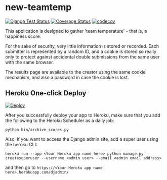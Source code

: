 # new-teamtemp

[![Django Test Status](https://github.com/rloomans/new-teamtemp/actions/workflows/django-test.yaml/badge.svg?branch=main)](https://github.com/rloomans/new-teamtemp/actions/workflows/django-test.yaml)
[![Coverage Status](https://coveralls.io/repos/rloomans/new-teamtemp/badge.svg?branch=main&service=github)](https://coveralls.io/github/rloomans/new-teamtemp?branch=main)
[![codecov](https://codecov.io/gh/rloomans/new-teamtemp/branch/main/graph/badge.svg)](https://codecov.io/gh/rloomans/new-teamtemp)

This application is designed to gather 'team temperature' - that is, a
happiness score.

For the sake of security, very little information is stored or recorded. Each
submitter is represented by a random ID, and a cookie is stored so really only
to protect against accidental double submissions from the same user with the
same browser.

The results page are available to the creator using the same cookie mechanism,
and also a password in case the cookie is lost.

## Heroku One-click Deploy

[![Deploy](https://www.herokucdn.com/deploy/button.svg)](https://heroku.com/deploy)

After you successfully deploy your app to Heroku, make sure that you add the following to the Heroku Scheduler as a daily job:

```
python bin/archive_scores.py
```

Also, if you want to access the Django admin site, add a super user using the heroku CLI:

```
heroku run --app <Your Heroku app name here> python manage.py createsuperuser --username <admin user> --email <admin email address>
```

and then go to `https://<Your Heroku app name here>.herokuapp.com/djadmin/`

